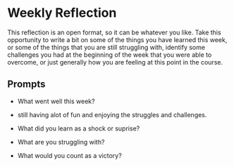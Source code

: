 # Weekly Reflection
This reflection is an open format, so it can be whatever you like. Take this opportunity to write a bit on some of the things you have learned this week, or some of the things that you are still struggling with, identify some challenges you had at the beginning of the week that you were able to overcome, or just generally how you are feeling at this point in the course.

## Prompts
- What went well this week?

- still having alot of fun and enjoying the struggles and challenges.

- What did you learn as a shock or suprise?
- What are you struggling with?
- What would you count as a victory?